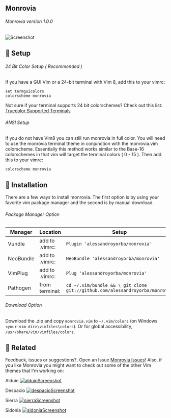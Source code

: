 Monrovia
------
###### Monrovia version 1.0.0
![Screenshot](https://cloud.githubusercontent.com/assets/11221489/22623162/331a7528-eb05-11e6-8793-a835137a17ec.png)

:rocket: Setup 
---------------
###### 24 Bit Color Setup ( Recommended )

If you have a GUI Vim or a 24-bit terminal with Vim 8, add this to your vimrc:
```VimL
set termguicolors
colorscheme monrovia
```
Not sure if your terminal supports 24 bit colorschemes? Check out this list: [Truecolor Supported Terminals ](https://gist.github.com/XVilka/8346728)

###### ANSI Setup

If you do not have Vim8 you can still run monrovia in full color. You will need to use the monrovia terminal theme in conjunction with the monrovia.vim colorscheme. Essentially this method works similar to the Base-16 colorschemes in that vim will target the terminal colors ( 0 - 15 ). Then add this to your vimrc:

```VimL
colorscheme monrovia
```

:open_file_folder: Installation
-----------------------------------------

There are a few ways to install monrovia. The first option is by using your favorite vim package manager and the second is by manual download.

###### Package Manager Option

| Manager          | Location        | Setup                                                                      |
|------------------|-----------------|----------------------------------------------------------------------------|
| Vundle           | add to .vimrc:  | `Plugin 'alessandroyorba/monrovia'`                                         |
| NeoBundle        | add to .vimrc:  | `NeoBundle 'alessandroyorba/monrovia'`                                      |
| VimPlug          | add to .vimrc:  | `Plug 'alessandroyorba/monrovia'`                                           |
| Pathogen         | from terminal:  | `cd ~/.vim/bundle && \ git clone git://github.com/alessandroyorba/monrovia` |

###### Download Option
Download the .zip and copy `monrovia.vim` to `~/.vim/colors` (on Windows `<your-vim-dir>\vimfiles\colors`). Or for global accessibility, `/usr/share/vim/vimfiles/colors`.

:octopus: Related
-------
Feedback, issues or suggestions?. Open an Issue [Monrovia Issues](https://github.com/AlessandroYorba/Monrovia/issues)! Also, if you like Monrovia you might want to check out some of the other Vim themes that I'm working on:

Alduin
[![alduinScreenshot](https://cloud.githubusercontent.com/assets/11221489/22623143/d70df37c-eb04-11e6-8719-0e27e6ded63f.png)](https://github.com/AlessandroYorba/Alduin)

Despacio
[![despacioScreenshot](https://cloud.githubusercontent.com/assets/11221489/22623157/1e4ed4ae-eb05-11e6-9056-50f57daab6fc.png)](https://github.com/AlessandroYorba/Despacio)

Sierra
[![sierraScreenshot](https://cloud.githubusercontent.com/assets/11221489/22623168/51b4d8f2-eb05-11e6-81a0-8eff4c9b0955.png)](https://github.com/AlessandroYorba/Sierra)

Sidonia
[![sidoniaScreenshot](https://cloud.githubusercontent.com/assets/11221489/22623165/406dc8f6-eb05-11e6-8106-0cc2f5af6186.png)](https://github.com/AlessandroYorba/Sidonia)
